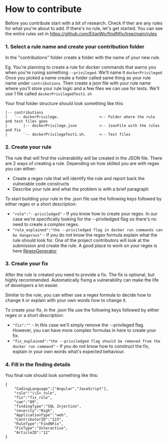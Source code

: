 # How to contribute

Before you contribute start with a bit of research. Check if ther are any rules for what you're about to add. If there's no rule, let's get started. 
You can see the entire rules set in https://github.com/EitanWo/findNfix/tree/main/rules 

### 1. Select a rule name and create your contribution folder
In the "contributions" folder create a folder with the name of your new rule.

Eg. You're planning to create a rule for docker commands that warns you when you're runing something ```--privileged```. 
We'll name it ```dockerPrivileged``` 
Once you picked a name create a folder called same thing as your rule name under ```contributions```.
Then create a json file with your rule name where you'll store your rule logic and a few files we can use for tests. We'll use 1 file called ```dockerPrivilegedTest1.sh``` 

Your final folder structure should look something like this: 
```
|-- contributions
|   `-- dockerPrivilege.                  <-- Folder where the rule and test files goes
|       |-- dockerPrivilege.json          <-- JsonFile with the rules and Fix
|       `-- dockerPrivilegeTest1.sh.      <-- Test files 
```

### 2. Create your rule 
The rule that will find the vulnerability will be created in the JSON file. 
There are 2 ways of creating a rule. Depending on how skilled you are with regex you can either: 
- Create a regex rule that will identify the rule and report back the vulnerable code constructs
- Describe your rule and what the problem is with a brief paragraph 

To start building your rule in the .json file use the following keys followed by either regex or a short description:
- ```"rule":"--priviledged"``` - If you know how to create your regex. In our case we're specifically looking for the --priviledged flag so there's no need to create a complex regex. 
- ```"rule_explained":"the --priviledged flag in docker run commands can be dangerous"``` - If you do not know the regex formula explain what the rule should look for. One of the project contributors will look at the submission and create the rule. A good place to work on your regex is here [RegexGenerator](https://regex-generator.olafneumann.org/?sampleText=2020-03-12T13%3A34%3A56.123Z%20INFO%20%20%5Borg.example.Class%5D%3A%20This%20is%20a%20%23simple%20%23logline%20containing%20a%20%27value%27.&flags=i&onlyPatterns=false&matchWholeLine=true&selection=) 

### 3. Create your fix 
After the rule is created you need to provide a fix. The fix is optional, but highly recommended. Automatically fixing a vulnerability can make the life of developers a lot easier. 

Similar to the rule, you can either use a regex formula to decide how to change it or explain with your own words how to change it. 

To create your fix, in the .json file use the following keys followed by either regex or a short description:
- ```"fix":""``` - In this case we'll simply remove the --privileged flag. However, you can have more complex formulas in here to create your fix. 
- ```"fix_explained":"the --priviledged flag should be removed from the docker run command"``` - If you do not know how to construct the fix, explain in your own words what's expected behaviour. 

### 4. Fill in the finding details
You final rule should look something like this: 
```
{
    "CodingLanguage":["Angular","JavaScript"],
    "rule":"\\S+_rule",
    "fix":"fix_rule",
    "cwe":"89",
    "findingType":"SQL Injection",
    "severity":"High",
    "ApplicationType":"web",
    "ContributorID":"123",
    "RuleType":"FindNFix",
    "FixType":"Interactive",
    "ArticleID":"12"
}
```
